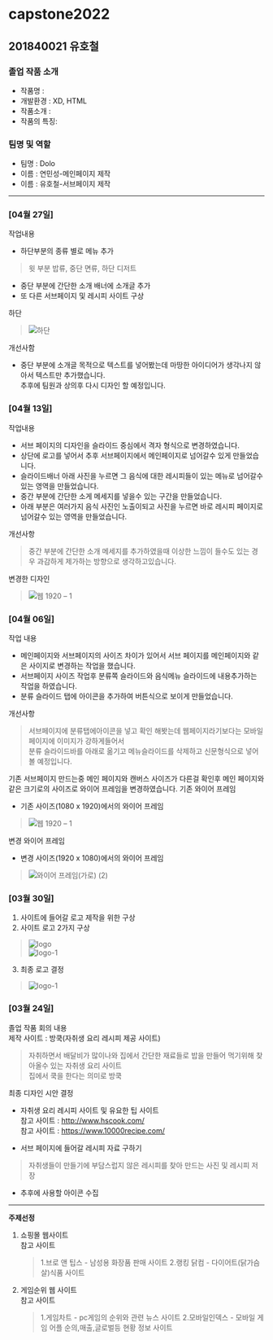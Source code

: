 # capstone2022
## 201840021 유호철
### 졸업 작품 소개
- 작품명 : 
- 개발환경 : XD, HTML
- 작품소개 :
- 작품의 특징: 

### 팀명 및 역할
- 팀명 : Dolo
- 이름 : 연민성-메인페이지 제작
- 이름 : 유호철-서브페이지 제작 
<hr>

### [04월 27일]

작업내용
* 하단부분의 종류 별로 메뉴 추가
> 윗 부분 밥류, 중단 면류, 하단 디저트
* 중단 부분에 간단한 소개 배너에 소개글 추가
* 또 다른 서브페이지 및 레시피 사이트 구상


하단
> ![하단](https://user-images.githubusercontent.com/89890434/165918884-1906acc4-c52d-446a-8260-184e65c51806.jpg)

개선사함
* 중단 부분에 소개글 목적으로 텍스트를 넣어봤는데 마땅한 아이디어가 생각나지 않아서 텍스트만 추가했습니다.  
추후에 팀원과 상의후 다시 디자인 할 예정입니다.
### [04월 13일]

작업내용
* 서브 페이지의 디자인을 슬라이드 중심에서 격자 형식으로 변경하였습니다.
* 상단에 로고를 넣어서 추후 서브페이지에서 메인페이지로 넘어갈수 있게 만들었습니다.
* 슬라이드배너 아래 사진을 누르면 그 음식에 대한 레시피들이 있는 메뉴로 넘어갈수 있는 영역을 만들었습니다.
* 중간 부분에 간단한 소게 메세지를 넣을수 있는 구간을 만들었습니다.
* 아래 부분은 여러가지 음식 사진인 노출이되고 사진을 누르면 바로 레시피 페이지로 넘어갈수 있는 영역을 만들었습니다.

개선사항
> 중간 부분에 간단한 소개 메세지를 추가하였을때 이상한 느낌이 들수도 있는 경우 과감하게 제가하는 방향으로 생각하고있습니다.

변경한 디자인
> ![웹 1920 – 1](https://user-images.githubusercontent.com/89890434/163564625-abca1c34-a0c1-4cd8-964a-d9b92d0f2ce4.png)

### [04월 06일]

작업 내용
* 메인페이지와 서브페이지의 사이즈 차이가 있어서 서브 페이지를 메인페이지와 같은 사이지로 변경하는 작업을 했습니다.   
* 서브페이지 사이즈 작업후 분류쪽 슬라이드와 음식메뉴 슬라이드에 내용추가하는 작업을 하였습니다.
* 분류 슬라이드 탭에 아이콘을 추가하여 버튼식으로 보이게 만들었습니다.

개선사항   
> 서브페이지에 분류탭에아이콘을 넣고 확인 해봣는데 웹페이지라기보다는 모바일페이지에 이미지가 강하게들어서   
 분류 슬라이드바를 아래로 옮기고 메뉴슬라이드를 삭제하고 신문형식으로 넣어볼 예정입니다.

기존 서브페이지 만드는중 메인 페이지와 캔버스 사이즈가 다른걸 확인후 메인 페이지와 같은 크기로의 사이즈로 와이어 프레임을 변경하였습니다.
기존 와이어 프레임
* 기존 사이즈(1080 x 1920)에서의 와이어 프레임
> ![웹 1920 – 1](https://user-images.githubusercontent.com/89890434/161908405-959de27a-d002-47ea-9467-ca9b631ff284.png)

변경 와이어 프레임
* 변경 사이즈(1920 x 1080)에서의 와이어 프레임
> ![와이어 프레임(가로) (2)](https://user-images.githubusercontent.com/89890434/161915611-d3b90bfb-a345-4629-83d3-1e7945f6767d.png)

### [03월 30일]

1. 사이트에 들어갈 로고 제작을 위한 구상
2. 사이트 로고 2가지 구상
> ![logo](https://user-images.githubusercontent.com/89890434/161749268-946706f3-c8c5-4546-9c5c-aaf02561e5b0.png)   
  ![logo-1](https://user-images.githubusercontent.com/89890434/161749274-082a53dd-7457-4182-a964-d40c902edeac.png)
3. 최종 로고 결정
> ![logo-1](https://user-images.githubusercontent.com/89890434/161749274-082a53dd-7457-4182-a964-d40c902edeac.png)


### [03월 24일]
졸업 작품 회의 내용   
제작 사이트 : 방쿡(자취생 요리 레시피 제공 사이트)
> 자취하면서 배달비가 많이나와 집에서 간단한 재료들로 밥을 만들어 먹기위해 찾아올수 있는 자취생 요리 사이트   
집에서 쿡을 한다는 의미로 방쿡

최종 디자인 시안 결정
* 자취생 요리 레시피 사이트 및 유요한 팁 사이트   
참고 사이트 : http://www.hscook.com/   
참고 사이트 : https://www.10000recipe.com/

- 서브 페이지에 들어갈 레시피 자료 구하기
> 자취생들이 만들기에 부담스럽지 않은 레시피를 찾아 만드는 사진 및 레시피 저장
 
- 추후에 사용할 아이콘 수집

<hr>

<b>주제선정</b>
1. 쇼핑몰 웹사이트   
  참고 사이트   
   > 1.브로 앤 팁스 - 남성용 화장품 판매 사이트
   > 2.랭킹 닭컴 - 다이어트(닭가슴살)식품 사이트
2. 게임순위 웹 사이트   
  참고 사이트   
   > 1.게임차트 - pc게임의 순위와 관련 뉴스 사이트
   > 2.모바일인덱스 - 모바일 게임 어플 순의,매출,글로벌등 현황 정보 사이트
